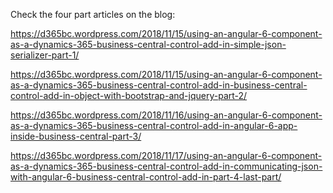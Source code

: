 Check the four part articles on the blog:

https://d365bc.wordpress.com/2018/11/15/using-an-angular-6-component-as-a-dynamics-365-business-central-control-add-in-simple-json-serializer-part-1/

https://d365bc.wordpress.com/2018/11/15/using-an-angular-6-component-as-a-dynamics-365-business-central-control-add-in-business-central-control-add-in-object-with-bootstrap-and-jquery-part-2/

https://d365bc.wordpress.com/2018/11/16/using-an-angular-6-component-as-a-dynamics-365-business-central-control-add-in-angular-6-app-inside-business-central-part-3/

https://d365bc.wordpress.com/2018/11/17/using-an-angular-6-component-as-a-dynamics-365-business-central-control-add-in-communicating-json-with-angular-6-business-central-control-add-in-part-4-last-part/
